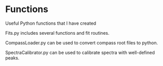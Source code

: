 # Functions
Useful Python functions that I have created

Fits.py includes several functions and fit routines.

CompassLoader.py can be used to convert compass root files to python.

SpectraCalibrator.py can be used to calibrate spectra with well-defined peaks.
